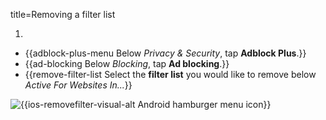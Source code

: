 title=Removing a filter list

1. <? include open-setting-ios ?>
* {{adblock-plus-menu Below <em>Privacy & Security</em>, tap <strong>Adblock Plus</strong>.}}
* {{ad-blocking Below <em>Blocking</em>, tap <strong>Ad blocking</strong>.}}
* {{remove-filter-list Select the <strong>filter list</strong> you would like to remove below <em>Active For Websites In...</em>}}

![{{ios-removefilter-visual-alt Android hamburger menu icon}}](images/ios-removefilter-visual.png)
